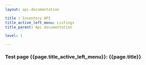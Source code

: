 ```yaml
---
layout: api-documentation

title : Inventory API
title_active_left_menu: Listings
title_parent: Api documentation

level: 1

---
```



### Test page {{page.title_active_left_menu}}: {{page.title}}
